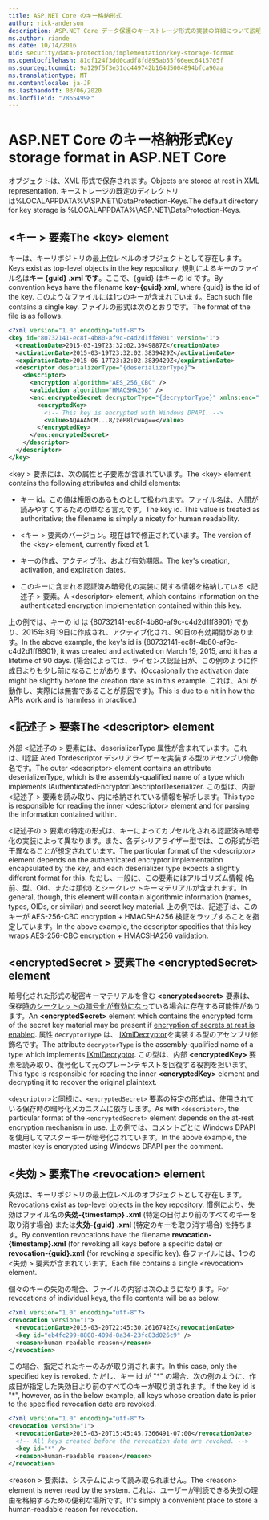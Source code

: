 ```yaml
---
title: ASP.NET Core のキー格納形式
author: rick-anderson
description: ASP.NET Core データ保護のキーストレージ形式の実装の詳細について説明します。
ms.author: riande
ms.date: 10/14/2016
uid: security/data-protection/implementation/key-storage-format
ms.openlocfilehash: 81df124f3dd0cadf8fd895ab55f66eec6415705f
ms.sourcegitcommit: 9a129f5f3e31cc449742b164d5004894bfca90aa
ms.translationtype: MT
ms.contentlocale: ja-JP
ms.lasthandoff: 03/06/2020
ms.locfileid: "78654998"
---
```

# <a name="key-storage-format-in-aspnet-core"></a><span data-ttu-id="b6d20-103">ASP.NET Core のキー格納形式</span><span class="sxs-lookup"><span data-stu-id="b6d20-103">Key storage format in ASP.NET Core</span></span>

<a name="data-protection-implementation-key-storage-format"></a>

<span data-ttu-id="b6d20-104">オブジェクトは、XML 形式で保存されます。</span><span class="sxs-lookup"><span data-stu-id="b6d20-104">Objects are stored at rest in XML representation.</span></span> <span data-ttu-id="b6d20-105">キーストレージの既定のディレクトリは%LOCALAPPDATA%\ASP.NET\DataProtection-Keys\.</span><span class="sxs-lookup"><span data-stu-id="b6d20-105">The default directory for key storage is %LOCALAPPDATA%\ASP.NET\DataProtection-Keys\.</span></span>

## <a name="the-key-element"></a><span data-ttu-id="b6d20-106">\<キー > 要素</span><span class="sxs-lookup"><span data-stu-id="b6d20-106">The \<key> element</span></span>

<span data-ttu-id="b6d20-107">キーは、キーリポジトリの最上位レベルのオブジェクトとして存在します。</span><span class="sxs-lookup"><span data-stu-id="b6d20-107">Keys exist as top-level objects in the key repository.</span></span> <span data-ttu-id="b6d20-108">規則によるキーのファイル名は**キー {guid} .xml です**。ここで、{guid} はキーの id です。</span><span class="sxs-lookup"><span data-stu-id="b6d20-108">By convention keys have the filename **key-{guid}.xml**, where {guid} is the id of the key.</span></span> <span data-ttu-id="b6d20-109">このようなファイルには1つのキーが含まれています。</span><span class="sxs-lookup"><span data-stu-id="b6d20-109">Each such file contains a single key.</span></span> <span data-ttu-id="b6d20-110">ファイルの形式は次のとおりです。</span><span class="sxs-lookup"><span data-stu-id="b6d20-110">The format of the file is as follows.</span></span>

```xml
<?xml version="1.0" encoding="utf-8"?>
<key id="80732141-ec8f-4b80-af9c-c4d2d1ff8901" version="1">
  <creationDate>2015-03-19T23:32:02.3949887Z</creationDate>
  <activationDate>2015-03-19T23:32:02.3839429Z</activationDate>
  <expirationDate>2015-06-17T23:32:02.3839429Z</expirationDate>
  <descriptor deserializerType="{deserializerType}">
    <descriptor>
      <encryption algorithm="AES_256_CBC" />
      <validation algorithm="HMACSHA256" />
      <enc:encryptedSecret decryptorType="{decryptorType}" xmlns:enc="...">
        <encryptedKey>
          <!-- This key is encrypted with Windows DPAPI. -->
          <value>AQAAANCM...8/zeP8lcwAg==</value>
        </encryptedKey>
      </enc:encryptedSecret>
    </descriptor>
  </descriptor>
</key>
```

<span data-ttu-id="b6d20-111">\<key > 要素には、次の属性と子要素が含まれています。</span><span class="sxs-lookup"><span data-stu-id="b6d20-111">The \<key> element contains the following attributes and child elements:</span></span>

* <span data-ttu-id="b6d20-112">キー id。この値は権限のあるものとして扱われます。ファイル名は、人間が読みやすくするための単なる言えです。</span><span class="sxs-lookup"><span data-stu-id="b6d20-112">The key id. This value is treated as authoritative; the filename is simply a nicety for human readability.</span></span>

* <span data-ttu-id="b6d20-113">\<キー > 要素のバージョン。現在は1で修正されています。</span><span class="sxs-lookup"><span data-stu-id="b6d20-113">The version of the \<key> element, currently fixed at 1.</span></span>

* <span data-ttu-id="b6d20-114">キーの作成、アクティブ化、および有効期限。</span><span class="sxs-lookup"><span data-stu-id="b6d20-114">The key's creation, activation, and expiration dates.</span></span>

* <span data-ttu-id="b6d20-115">このキーに含まれる認証済み暗号化の実装に関する情報を格納している \<記述子 > 要素。</span><span class="sxs-lookup"><span data-stu-id="b6d20-115">A \<descriptor> element, which contains information on the authenticated encryption implementation contained within this key.</span></span>

<span data-ttu-id="b6d20-116">上の例では、キーの id は {80732141-ec8f-4b80-af9c-c4d2d1ff8901} であり、2015年3月19日に作成され、アクティブ化され、90日の有効期間があります。</span><span class="sxs-lookup"><span data-stu-id="b6d20-116">In the above example, the key's id is {80732141-ec8f-4b80-af9c-c4d2d1ff8901}, it was created and activated on March 19, 2015, and it has a lifetime of 90 days.</span></span> <span data-ttu-id="b6d20-117">(場合によっては、ライセンス認証日が、この例のように作成日よりも少し前になることがあります。</span><span class="sxs-lookup"><span data-stu-id="b6d20-117">(Occasionally the activation date might be slightly before the creation date as in this example.</span></span> <span data-ttu-id="b6d20-118">これは、Api が動作し、実際には無害であることが原因です)。</span><span class="sxs-lookup"><span data-stu-id="b6d20-118">This is due to a nit in how the APIs work and is harmless in practice.)</span></span>

## <a name="the-descriptor-element"></a><span data-ttu-id="b6d20-119">\<記述子 > 要素</span><span class="sxs-lookup"><span data-stu-id="b6d20-119">The \<descriptor> element</span></span>

<span data-ttu-id="b6d20-120">外部 \<記述子の > 要素には、deserializerType 属性が含まれています。これは、I認証 Ated Tordescriptor デシリアライザーを実装する型のアセンブリ修飾名です。</span><span class="sxs-lookup"><span data-stu-id="b6d20-120">The outer \<descriptor> element contains an attribute deserializerType, which is the assembly-qualified name of a type which implements IAuthenticatedEncryptorDescriptorDeserializer.</span></span> <span data-ttu-id="b6d20-121">この型は、内部 \<記述子 > 要素を読み取り、内に格納されている情報を解析します。</span><span class="sxs-lookup"><span data-stu-id="b6d20-121">This type is responsible for reading the inner \<descriptor> element and for parsing the information contained within.</span></span>

<span data-ttu-id="b6d20-122">\<記述子の > 要素の特定の形式は、キーによってカプセル化される認証済み暗号化の実装によって異なります。また、各デシリアライザー型では、この形式が若干異なることが想定されています。</span><span class="sxs-lookup"><span data-stu-id="b6d20-122">The particular format of the \<descriptor> element depends on the authenticated encryptor implementation encapsulated by the key, and each deserializer type expects a slightly different format for this.</span></span> <span data-ttu-id="b6d20-123">ただし、一般に、この要素にはアルゴリズム情報 (名前、型、Oid、または類似) とシークレットキーマテリアルが含まれます。</span><span class="sxs-lookup"><span data-stu-id="b6d20-123">In general, though, this element will contain algorithmic information (names, types, OIDs, or similar) and secret key material.</span></span> <span data-ttu-id="b6d20-124">上の例では、記述子は、このキーが AES-256-CBC encryption + HMACSHA256 検証をラップすることを指定しています。</span><span class="sxs-lookup"><span data-stu-id="b6d20-124">In the above example, the descriptor specifies that this key wraps AES-256-CBC encryption + HMACSHA256 validation.</span></span>

## <a name="the-encryptedsecret-element"></a><span data-ttu-id="b6d20-125">\<encryptedSecret > 要素</span><span class="sxs-lookup"><span data-stu-id="b6d20-125">The \<encryptedSecret> element</span></span>

<span data-ttu-id="b6d20-126">暗号化された形式の秘密キーマテリアルを含む **&lt;encryptedsecret&gt;** 要素は、保存[時のシークレットの暗号化が有効になっ](xref:security/data-protection/implementation/key-encryption-at-rest)ている場合に存在する可能性があります。</span><span class="sxs-lookup"><span data-stu-id="b6d20-126">An **&lt;encryptedSecret&gt;** element which contains the encrypted form of the secret key material may be present if [encryption of secrets at rest is enabled](xref:security/data-protection/implementation/key-encryption-at-rest).</span></span> <span data-ttu-id="b6d20-127">属性 `decryptorType` は、 [IXmlDecryptor](/dotnet/api/microsoft.aspnetcore.dataprotection.xmlencryption.ixmldecryptor)を実装する型のアセンブリ修飾名です。</span><span class="sxs-lookup"><span data-stu-id="b6d20-127">The attribute `decryptorType` is the assembly-qualified name of a type which implements [IXmlDecryptor](/dotnet/api/microsoft.aspnetcore.dataprotection.xmlencryption.ixmldecryptor).</span></span> <span data-ttu-id="b6d20-128">この型は、内部 **&lt;encryptedKey&gt;** 要素を読み取り、復号化して元のプレーンテキストを回復する役割を担います。</span><span class="sxs-lookup"><span data-stu-id="b6d20-128">This type is responsible for reading the inner **&lt;encryptedKey&gt;** element and decrypting it to recover the original plaintext.</span></span>

<span data-ttu-id="b6d20-129">`<descriptor>`と同様に、`<encryptedSecret>` 要素の特定の形式は、使用されている保存時の暗号化メカニズムに依存します。</span><span class="sxs-lookup"><span data-stu-id="b6d20-129">As with `<descriptor>`, the particular format of the `<encryptedSecret>` element depends on the at-rest encryption mechanism in use.</span></span> <span data-ttu-id="b6d20-130">上の例では、コメントごとに Windows DPAPI を使用してマスターキーが暗号化されています。</span><span class="sxs-lookup"><span data-stu-id="b6d20-130">In the above example, the master key is encrypted using Windows DPAPI per the comment.</span></span>

## <a name="the-revocation-element"></a><span data-ttu-id="b6d20-131">\<失効 > 要素</span><span class="sxs-lookup"><span data-stu-id="b6d20-131">The \<revocation> element</span></span>

<span data-ttu-id="b6d20-132">失効は、キーリポジトリの最上位レベルのオブジェクトとして存在します。</span><span class="sxs-lookup"><span data-stu-id="b6d20-132">Revocations exist as top-level objects in the key repository.</span></span> <span data-ttu-id="b6d20-133">慣例により、失効はファイル名の**失効-{timestamp} .xml** (特定の日付より前のすべてのキーを取り消す場合) または**失効-{guid} .xml** (特定のキーを取り消す場合) を持ちます。</span><span class="sxs-lookup"><span data-stu-id="b6d20-133">By convention revocations have the filename **revocation-{timestamp}.xml** (for revoking all keys before a specific date) or **revocation-{guid}.xml** (for revoking a specific key).</span></span> <span data-ttu-id="b6d20-134">各ファイルには、1つの \<失効 > 要素が含まれています。</span><span class="sxs-lookup"><span data-stu-id="b6d20-134">Each file contains a single \<revocation> element.</span></span>

<span data-ttu-id="b6d20-135">個々のキーの失効の場合、ファイルの内容は次のようになります。</span><span class="sxs-lookup"><span data-stu-id="b6d20-135">For revocations of individual keys, the file contents will be as below.</span></span>

```xml
<?xml version="1.0" encoding="utf-8"?>
<revocation version="1">
  <revocationDate>2015-03-20T22:45:30.2616742Z</revocationDate>
  <key id="eb4fc299-8808-409d-8a34-23fc83d026c9" />
  <reason>human-readable reason</reason>
</revocation>
```

<span data-ttu-id="b6d20-136">この場合、指定されたキーのみが取り消されます。</span><span class="sxs-lookup"><span data-stu-id="b6d20-136">In this case, only the specified key is revoked.</span></span> <span data-ttu-id="b6d20-137">ただし、キー id が "\*" の場合、次の例のように、作成日が指定した失効日より前のすべてのキーが取り消されます。</span><span class="sxs-lookup"><span data-stu-id="b6d20-137">If the key id is "\*", however, as in the below example, all keys whose creation date is prior to the specified revocation date are revoked.</span></span>

```xml
<?xml version="1.0" encoding="utf-8"?>
<revocation version="1">
  <revocationDate>2015-03-20T15:45:45.7366491-07:00</revocationDate>
  <!-- All keys created before the revocation date are revoked. -->
  <key id="*" />
  <reason>human-readable reason</reason>
</revocation>
```

<span data-ttu-id="b6d20-138">\<reason > 要素は、システムによって読み取られません。</span><span class="sxs-lookup"><span data-stu-id="b6d20-138">The \<reason> element is never read by the system.</span></span> <span data-ttu-id="b6d20-139">これは、ユーザーが判読できる失効の理由を格納するための便利な場所です。</span><span class="sxs-lookup"><span data-stu-id="b6d20-139">It's simply a convenient place to store a human-readable reason for revocation.</span></span>
